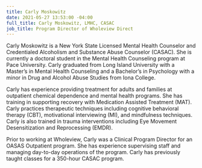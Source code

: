 ```yaml
---
title: Carly Moskowitz
date: 2021-05-27 13:53:00 -04:00
full_title: Carly Moskowitz, LMHC, CASAC
job_title: Program Director of Wholeview Direct
---
```


Carly Moskowitz is a New York State Licensed Mental Health Counselor and Credentialed Alcoholism and Substance Abuse Counselor (CASAC). She is currently a doctoral student in the Mental Health Counseling program at Pace University. Carly graduated from Long Island University with a Master’s in Mental Health Counseling and a Bachelor’s in Psychology with a minor in Drug and Alcohol Abuse Studies from Iona College.

Carly has experience providing treatment for adults and families at outpatient chemical dependence and mental health programs. She has training in supporting recovery with Medication Assisted  Treatment (MAT). Carly practices therapeutic techniques including cognitive behavioral therapy (CBT), motivational interviewing (MI), and mindfulness techniques. Carly is also trained in trauma interventions including Eye Movement Desensitization and Reprocessing (EMDR).

Prior to working at Wholeview, Carly was a Clinical Program Director for an OASAS Outpatient program. She has experience supervising staff and managing day-to-day operations of the program. Carly has previously taught classes for a 350-hour CASAC program. 
